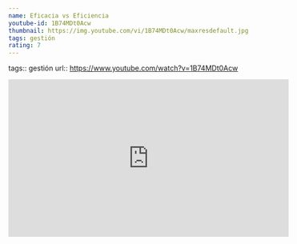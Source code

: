 ```yaml
---
name: Eficacia vs Eficiencia
youtube-id: 1B74MDt0Acw
thumbnail: https://img.youtube.com/vi/1B74MDt0Acw/maxresdefault.jpg
tags: gestión
rating: 7
---
```

tags:: gestión
url:: https://www.youtube.com/watch?v=1B74MDt0Acw

<iframe width='560' height='315' src='https://www.youtube.com/embed/1B74MDt0Acw' title='YouTube video player' frameborder='0' allow='accelerometer; autoplay; clipboard-write; encrypted-media; gyroscope; picture-in-picture; web-share' allowfullscreen></iframe>


